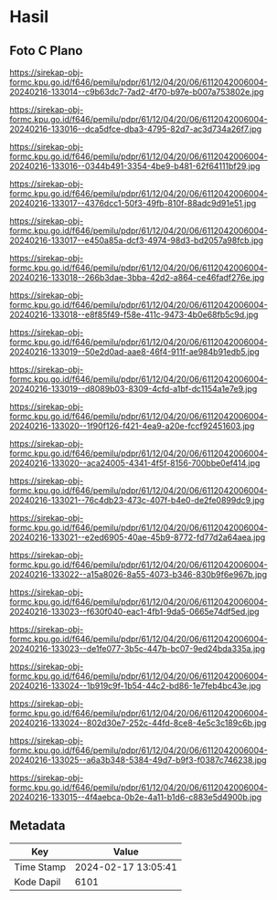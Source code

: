 # Hasil

## Foto C Plano

https://sirekap-obj-formc.kpu.go.id/f646/pemilu/pdpr/61/12/04/20/06/6112042006004-20240216-133014--c9b63dc7-7ad2-4f70-b97e-b007a753802e.jpg

https://sirekap-obj-formc.kpu.go.id/f646/pemilu/pdpr/61/12/04/20/06/6112042006004-20240216-133016--dca5dfce-dba3-4795-82d7-ac3d734a26f7.jpg

https://sirekap-obj-formc.kpu.go.id/f646/pemilu/pdpr/61/12/04/20/06/6112042006004-20240216-133016--0344b491-3354-4be9-b481-62f64111bf29.jpg

https://sirekap-obj-formc.kpu.go.id/f646/pemilu/pdpr/61/12/04/20/06/6112042006004-20240216-133017--4376dcc1-50f3-49fb-810f-88adc9d91e51.jpg

https://sirekap-obj-formc.kpu.go.id/f646/pemilu/pdpr/61/12/04/20/06/6112042006004-20240216-133017--e450a85a-dcf3-4974-98d3-bd2057a98fcb.jpg

https://sirekap-obj-formc.kpu.go.id/f646/pemilu/pdpr/61/12/04/20/06/6112042006004-20240216-133018--266b3dae-3bba-42d2-a864-ce46fadf276e.jpg

https://sirekap-obj-formc.kpu.go.id/f646/pemilu/pdpr/61/12/04/20/06/6112042006004-20240216-133018--e8f85f49-f58e-411c-9473-4b0e68fb5c9d.jpg

https://sirekap-obj-formc.kpu.go.id/f646/pemilu/pdpr/61/12/04/20/06/6112042006004-20240216-133019--50e2d0ad-aae8-46f4-911f-ae984b91edb5.jpg

https://sirekap-obj-formc.kpu.go.id/f646/pemilu/pdpr/61/12/04/20/06/6112042006004-20240216-133019--d8089b03-8309-4cfd-a1bf-dc1154a1e7e9.jpg

https://sirekap-obj-formc.kpu.go.id/f646/pemilu/pdpr/61/12/04/20/06/6112042006004-20240216-133020--1f90f126-f421-4ea9-a20e-fccf92451603.jpg

https://sirekap-obj-formc.kpu.go.id/f646/pemilu/pdpr/61/12/04/20/06/6112042006004-20240216-133020--aca24005-4341-4f5f-8156-700bbe0ef414.jpg

https://sirekap-obj-formc.kpu.go.id/f646/pemilu/pdpr/61/12/04/20/06/6112042006004-20240216-133021--76c4db23-473c-407f-b4e0-de2fe0899dc9.jpg

https://sirekap-obj-formc.kpu.go.id/f646/pemilu/pdpr/61/12/04/20/06/6112042006004-20240216-133021--e2ed6905-40ae-45b9-8772-fd77d2a64aea.jpg

https://sirekap-obj-formc.kpu.go.id/f646/pemilu/pdpr/61/12/04/20/06/6112042006004-20240216-133022--a15a8026-8a55-4073-b346-830b9f6e967b.jpg

https://sirekap-obj-formc.kpu.go.id/f646/pemilu/pdpr/61/12/04/20/06/6112042006004-20240216-133023--f630f040-eac1-4fb1-9da5-0665e74df5ed.jpg

https://sirekap-obj-formc.kpu.go.id/f646/pemilu/pdpr/61/12/04/20/06/6112042006004-20240216-133023--de1fe077-3b5c-447b-bc07-9ed24bda335a.jpg

https://sirekap-obj-formc.kpu.go.id/f646/pemilu/pdpr/61/12/04/20/06/6112042006004-20240216-133024--1b919c9f-1b54-44c2-bd86-1e7feb4bc43e.jpg

https://sirekap-obj-formc.kpu.go.id/f646/pemilu/pdpr/61/12/04/20/06/6112042006004-20240216-133024--802d30e7-252c-44fd-8ce8-4e5c3c189c6b.jpg

https://sirekap-obj-formc.kpu.go.id/f646/pemilu/pdpr/61/12/04/20/06/6112042006004-20240216-133025--a6a3b348-5384-49d7-b9f3-f0387c746238.jpg

https://sirekap-obj-formc.kpu.go.id/f646/pemilu/pdpr/61/12/04/20/06/6112042006004-20240216-133015--4f4aebca-0b2e-4a11-b1d6-c883e5d4900b.jpg


## Metadata

| Key        | Value               |
| ---------- | ------------------- |
| Time Stamp | 2024-02-17 13:05:41 |
| Kode Dapil | 6101                |



